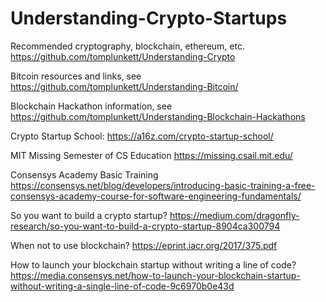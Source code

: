 # Understanding-Crypto-Startups

Recommended cryptography, blockchain, ethereum, etc. https://github.com/tomplunkett/Understanding-Crypto

Bitcoin resources and links, see https://github.com/tomplunkett/Understanding-Bitcoin/

Blockchain Hackathon information, see https://github.com/tomplunkett/Understanding-Blockchain-Hackathons



Crypto Startup School: https://a16z.com/crypto-startup-school/

MIT Missing Semester of CS Education https://missing.csail.mit.edu/

Consensys Academy Basic Training https://consensys.net/blog/developers/introducing-basic-training-a-free-consensys-academy-course-for-software-engineering-fundamentals/

So you want to build a crypto startup?  https://medium.com/dragonfly-research/so-you-want-to-build-a-crypto-startup-8904ca300794

When not to use blockchain?  https://eprint.iacr.org/2017/375.pdf

How to launch your blockchain startup without writing a line of code?  https://media.consensys.net/how-to-launch-your-blockchain-startup-without-writing-a-single-line-of-code-9c6970b0e43d
